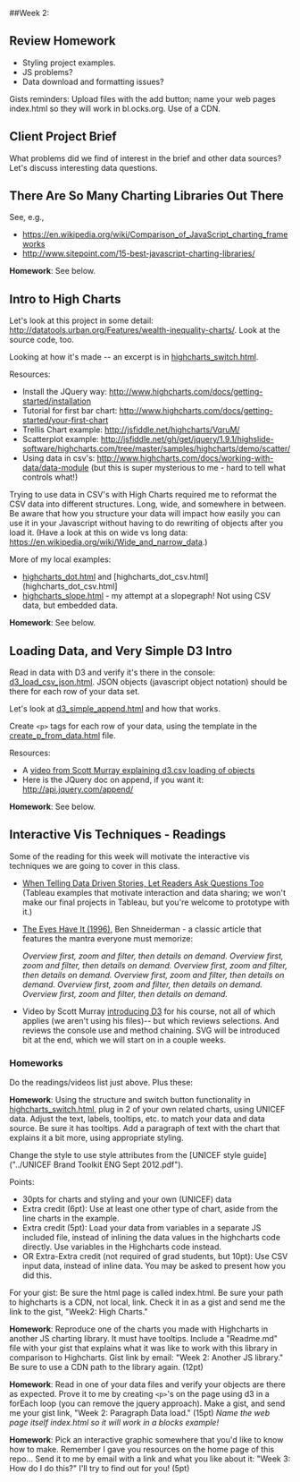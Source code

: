 ##Week 2:

## Review Homework

* Styling project examples.
* JS problems?
* Data download and formatting issues?

Gists reminders: Upload files with the add button; name your web pages index.html so they will work in bl.ocks.org.  Use of a CDN.

## Client Project Brief

What problems did we find of interest in the brief and other data sources?  Let's discuss interesting data questions.


## There Are So Many Charting Libraries Out There

See, e.g.,

* https://en.wikipedia.org/wiki/Comparison_of_JavaScript_charting_frameworks
* http://www.sitepoint.com/15-best-javascript-charting-libraries/

**Homework**: See below.


## Intro to High Charts

Let's look at this project in some detail: http://datatools.urban.org/Features/wealth-inequality-charts/. Look at the source code, too.

Looking at how it's made -- an excerpt is in [highcharts_switch.html](highcharts_switch.html).

Resources:

* Install the JQuery way: http://www.highcharts.com/docs/getting-started/installation
* Tutorial for first bar chart: http://www.highcharts.com/docs/getting-started/your-first-chart
* Trellis Chart example: http://jsfiddle.net/highcharts/VqruM/
* Scatterplot example: http://jsfiddle.net/gh/get/jquery/1.9.1/highslide-software/highcharts.com/tree/master/samples/highcharts/demo/scatter/
* Using data in csv's: http://www.highcharts.com/docs/working-with-data/data-module (but this is super mysterious to me - hard to tell what controls what!)

Trying to use data in CSV's with High Charts required me to reformat the CSV data into different structures.  Long, wide, and somewhere in between. Be aware that how you structure your data will impact how easily you can use it in your Javascript without having to do rewriting of objects after you load it.  (Have a look at this on wide vs long data: https://en.wikipedia.org/wiki/Wide_and_narrow_data.)


More of my local examples:
* [highcharts_dot.html](highcharts_dot.html) and [highcharts_dot_csv.html](highcharts_dot_csv.html]
* [highcharts_slope.html](highcharts_slope.html) - my attempt at a slopegraph! Not using CSV data, but embedded data.


**Homework**: See below.


## Loading Data, and Very Simple D3 Intro

Read in data with D3 and verify it's there in the console: [d3_load_csv_json.html](d3_load_csv_json.html).  JSON objects (javascript object notation) should be there for each row of your data set.

Let's look at [d3_simple_append.html](d3_simple_append.html) and how that works.

Create `<p>` tags for each row of your data, using the template in the [create_p_from_data.html](create_p_from_data.html) file.

Resources:

* A [video from Scott Murray explaining d3.csv loading of objects](https://www.youtube.com/watch?v=KqEm-3tofBA&list=PL0tDk-f4v1uhQn6iA8M-eGRzIX5Lqsm9F&index=6)
* Here is the JQuery doc on append, if you want it: http://api.jquery.com/append/

**Homework**: See below.

## Interactive Vis Techniques - Readings

Some of the reading for this week will motivate the interactive vis techniques we are going to cover in this class.

* [When Telling Data Driven Stories, Let Readers Ask Questions Too](http://mediashift.org/2015/08/when-telling-data-driven-stories-let-readers-ask-questions-too/) (Tableau examples that motivate interaction and data sharing; we won't make our final projects in Tableau, but you're welcome to prototype with it.)
* [The Eyes Have It (1996)](shneidermanEyesHaveIt.pdf), Ben Shneiderman - a classic article that features the mantra everyone must memorize:

    *Overview first, zoom and filter, then details on demand.
    Overview first, zoom and filter, then details on demand.
    Overview first, zoom and filter, then details on demand.
    Overview first, zoom and filter, then details on demand.
    Overview first, zoom and filter, then details on demand.
    Overview first, zoom and filter, then details on demand.*

* Video by Scott Murray [introducing D3](https://www.youtube.com/watch?v=DRIlogs5vzw&list=PL0tDk-f4v1uhQn6iA8M-eGRzIX5Lqsm9F&index=5) for his course, not all of which applies (we aren't using his files)-- but which reviews selections. And reviews the console use and method chaining.  SVG will be introduced  bit at the end, which we will start on in a couple weeks.

### Homeworks

Do the readings/videos list just above.  Plus these:

**Homework**: Using the structure and switch button functionality in [highcharts_switch.html](highcharts_switch.html), plug in 2 of your own related charts, using UNICEF data. Adjust the text, labels, tooltips, etc. to match your data and data source.  Be sure it has tooltips.  Add a paragraph of text with the chart that explains it a bit more, using appropriate styling.

Change the style to use style attributes from the [UNICEF style guide]("../UNICEF Brand Toolkit ENG Sept 2012.pdf").

Points:

* 30pts for charts and styling and your own (UNICEF) data
* Extra credit (6pt): Use at least one other type of chart, aside from the line charts in the example.
* Extra credit (5pt): Load your data from variables in a separate JS included file, instead of inlining the data values in the highcharts code directly. Use variables in the Highcharts code instead.
* OR Extra-Extra credit (not required of grad students, but 10pt): Use CSV input data, instead of inline data. You may be asked to present how you did this.

For your gist: Be sure the html page is called index.html.  Be sure your path to highcharts is a CDN, not local, link.  Check it in as a gist and send me the link to the gist, "Week2: High Charts."

**Homework**: Reproduce one of the charts you made with Highcharts in another JS charting library. It must have tooltips. Include a "Readme.md" file with your gist that explains what it was like to work with this library in comparison to Highcharts.  Gist link by email: "Week 2: Another JS library."  Be sure to use a CDN path to the library again. (12pt)

**Homework**: Read in one of your data files and verify your objects are there as expected. Prove it to me by creating `<p>`'s on the page using d3 in a forEach loop (you can remove the jquery approach). Make a gist, and send me your gist link, "Week 2: Paragraph Data load." (15pt)  *Name the web page itself index.html so it will work in a blocks example!* 

**Homework**: Pick an interactive graphic somewhere that you'd like to know how to make. Remember I gave you resources on the home page of this repo...  Send it to me by email with a link and what you like about it: "Week 3: How do I do this?"  I'll try to find out for you! (5pt)


